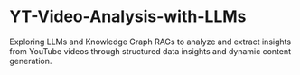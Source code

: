 # YT-Video-Analysis-with-LLMs
Exploring LLMs and Knowledge Graph RAGs to analyze and extract insights from YouTube videos through structured data insights and dynamic content generation.
